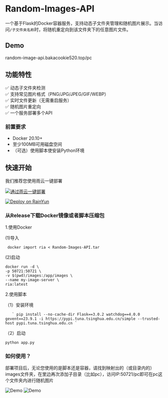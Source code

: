 # Random-Images-API


一个基于Flask的Docker容器服务，支持动态子文件夹管理和随机图片展示。当访问`/子文件夹名称`时，将随机重定向到该文件夹下的任意图片文件。

## Demo

random-image-api.bakacookie520.top/pc

## 功能特性

✅ 动态子文件夹检测  
✅ 支持常见图片格式（PNG/JPG/JPEG/GIF/WEBP）  
✅ 实时文件更新（无需重启服务）  
✅ 随机图片重定向  
✅ 一个服务部署多个API

### 前置要求
- Docker 20.10+
- 至少100MB可用磁盘空间
- （可选）使用脚本使安装Python环境

## 快速开始

我们推荐您使用雨云一键部署

[![通过雨云一键部署](https://rainyun-apps.cn-nb1.rains3.com/materials/deploy-on-rainyun-cn.svg)](https://app.rainyun.com/apps/rca/store/6218?ref=543098)

[![Deploy on RainYun](https://rainyun-apps.cn-nb1.rains3.com/materials/deploy-on-rainyun-en.svg)](https://app.rainyun.com/apps/rca/store/6218?ref=543098)

### 从Release下载Docker镜像或者脚本压缩包

1.使用Docker

  (1)导入
  
     docker import ria < Random-Images-API.tar 
     
  (2)启动
  
    docker run -d \
    -p 50721:50721 \
    -v $(pwd)/images:/app/images \
    --name my-image-server \
    ria:latest

  
2.使用脚本  

  （1）安装环境  

       ` pip install --no-cache-dir Flask==3.0.2 watchdog==4.0.0 gevent==23.9.1 -i https://pypi.tuna.tsinghua.edu.cn/simple --trusted-host pypi.tuna.tsinghua.edu.cn `

  （2）启动  

  `python app.py`

### 如何使用？  

部署项目后，无论您使用的是脚本还是容器，请找到映射出的（或目录内的）images文件夹，在里边再次添加子目录（比如pc），访问IP:50721/pc即可在pc这个文件夹内进行随机图片  

![Demo](https://vip.123pan.cn/1815812033/yk6baz03t0n000d7w33gztylj6ousn5aDIYPAIYPDqawDvxPAdQOAY==.png)
![Demo](https://vip.123pan.cn/1815812033/yk6baz03t0l000d7w33fd6idz4tm1327DIYPAIYPDqawDvxPAdQOAY==.png)
 

  


